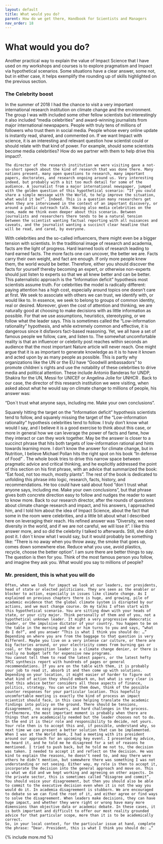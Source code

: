 ```yaml
---
layout: default
title: What would you do?
parent: How do we get there, Handbook for Scientists and Managers
nav_order: 18
---
```


# What would you do?

Another practical way to explain the value of Impact Science that I have used on my workshops and courses is to explore pragmatism and Impact via hypothetical scenarios. Some situations have a clear answer, some not, but in either case, it helps exemplify the rounding up of skills highlighted on the previous section.

### The Celebrity boost

In the summer of 2018 I had the chance to visit a very important international research institution on climate change and the environment. The group I was with included some other fellow scientists but interestingly it also included “media celebrities” and award-winning journalists from major international newspapers. People with truly tens of millions of followers who trust them in social media. People whose every online update is instantly read, shared, and commented on. If we want Impact with science, it is an interesting and relevant question how scientist could or should relate with that kind of power. For example, should some scientists become media celebrities? How do we partner with them to help drive this impact?.

	The director of the research institution we were visiting gave a not-so-short speech about the kind of research that was done there. Many nations present, many open questions to research, many important papers, doctorates, and research ongoing around us. Very interesting indeed, but probably with a bit too much detail for some of the audience. A journalist from a major international newspaper, jumped with the golden question of this hypothetical scenario: “If you could share a simple message with the World, to help improve the situation, what would it be?”. Indeed. This is a question many researchers get when they are interviewed in the context of an important discovery, or around a public outreach talk. Having also media celebrities on the room, made me think even deeper about this scenario. Between journalists and researchers there tends to be a natural tension between the scientist wanting factual reporting with all nuisances and caveats, and the journalist wanting a succinct clear headline that will be read, and cared, by everyone.
With celebrities and the so-called influencers, there might even be a bigger tension with scientists. In the traditional image of research and academia, facts are the light of progress. Hard learned tools of research leading to hard earned facts. The more facts one can uncover, the better we are. Facts carry their own weight, and fact are enough. If only more people knew them, the world would be better. Therefore, either you should discover the facts for yourself thereby becoming an expert, or otherwise non-experts should just listen to experts so that we all knew better and can be better. This paternalistic approach is the “Information deficit” hypothesis most scientists assume truth. For celebrities the model is radically different: paying attention has a high cost, especially around topics one doesn’t care at first. We seek to associate with others we can trust, we identify with, or would like to. In essence, we seek to belong to groups of common identity, real or desired. Moreover, given the cost of attention and thinking, we are naturally good at choosing to make decisions with as little information as possible. For that we use assumptions, heuristics, stereotyping, or we follow what the leader says. This is sometimes called the “Low-information rationality” hypothesis, and while extremely common and effective, it is dangerous since it disfavors fact-based reasoning. Yet, we all have a set of famous people we follow, care, and listen to. The somewhat uncomfortable reality is that an influencer or celebrity post reaches within seconds an audience that the most important Nature article will never reach. One might argue that it is as important to generate knowledge as it is to have it known and acted upon by as many people as possible. This is partly why organizations like the UN or the EU have “Goodwill ambassadors” to promote children´s rights and use the notability of these celebrities to drive media and political attention. These include Antonio Banderas for UNDP, Shakira for the UN, Messi for UNICEF or Angelina Jolie for UNHCR .
	Back to our case, the director of this research institution we were visiting, when asked about what he would say on climate change to millions of people, his answer was:

“Don´t trust what anyone says, including me. Make your own conclusions”.

Squarely hitting the target on the “Information deficit” hypothesis scientists tend to follow, and squarely missing the target of the “Low-information rationality” hypothesis celebrities tend to follow. I truly don’t know what would I say, and I believe it is a good exercise to think about this case, or more in general how we can leverage the power of  facts and fame, how they interact or can they work together.  May be the answer is closer to a succinct phrase that hits both targets of low-information rational and hints towards learning more. I don’t know the answer for climate change, but in Nutrition, I believe Michael Pollan hits the right spot on his book “In defense of Food” . The whole book tries to drive this narrow space between pragmatic advice and critical thinking, and he explicitly addressed the point of this section on his first phrase, with an advice that summarized the book: “Eat food, not too much, mostly plants”. The rest of the book is dedicated to unfolding this phrase into logic, research, facts, history, and recommendations. He too could have said about food “don´t trust what anyone says, including me. Make your own conclusions”, but that phrase gives both concrete direction easy to follow and nudges the reader to want to know more.
Back to our research director, after the rounds of questions about climate change research and impact, and his answers, I approached him, and I told him about the idea of Impact Science, about the fact that some in the room were celebrities, and a little bit about what I described here on leveraging their reach. His refined answer was “Diversity, we need diversity in the world, and if we are not careful, we will lose it”. I like this answer more, and so did the celebrity I talked to afterwards. Still, she didn´t post it. I don´t know what I would say, but it would probably be something like: “There is no away when you throw away, the smoke that goes up, comes down somewhere else. Reduce what you use, avoid plastics, recycle, choose the better option”. I am sure there are better things to say. The question is then for you. Think of the most famous person you follow, and imagine they ask you. What would you say to millions of people?


### Mr. president, this is what you will do

	Often, when we look for impact we look at our leaders, our presidents, head of state or elected politicians. They are seen as the enabler or blocker to action, especially in issues like climate change. As I explained on previous chapters there is huge, and growing, pile of academic evidence that the global climate system is disrupted by our actions, and we must change course. On my talks I often start with this hypothetical scenario. You are sitting down with your heads of state, or your city major. Think personally of them and of you, not a hypothetical unknown leader. It might a very progressive democratic leader, or the impulsive dictator of your country. You happen to be on the table in the morning and she or him turns to you and says, “what do I do?”, and you answer “This is what I think you should do: …” Depending on where you are from the baggage to that question is very different. Maybe you live on a very intense car culture, or there are big factories around, or your electricity comes from burning gas or coal, or the opposition leader is a climate change denier, or there is really no budget left for expensive new programs.
	You cannot tell them to read the latest papers, or the latest hefty IPCC synthesis report with hundreds of pages or general recommendations. If you are on the table with them, it is probably your job to read it, absorb it and then come up with solutions. Depending on your location, it might easier of harder to figure out what kind of action they should embark on, but what is very clear is that this advice better considers all those aspects of finance, politics, strategy. You can write them down, think of the possible counter responses for your particular location. This hopefully uncomfortable meeting is exactly the kind of process an impact scientist should face, in this case helping translate the academic findings into policy on the ground. There should be tensions, disagreement, no easy answers, and hard challenges in the process. Furthermore, the most important moment is probably when there are things that are academically needed but the leader chooses not to do. In the end it is their role and responsibility to decide, not yours. Your role then is to accept this and, if possible, understand why, so next time we can present a better solution that can be implemented. When I was at the World Bank, I had a meeting with its president around our approach for an upcoming key event. I presented my advice, he heard it, and he told me he disagreed for a set of reasons he mentioned. I tried to push back, but he told me not to, the decision was taken. I needed to accept it and reflect on the decision. He was kind to explain the reasons, he doesn’t need to, and may there were others he didn’t mention, but somewhere there was something I was not understanding or not seeing. Either way, my role is then to accept it, incorporate the decision into the general approach and move on. This is what we did and we kept working and agreeing on other aspects. In the private sector, this is sometimes called “disagree and commit”. You should voice your disagreement, but then you should also be able to commit to the executive decision even when it is not the way you would do it. In academia disagreement is stubborn. We are encouraged to debate so we can find the root of it, and either agree or find ways to solve the disagreement. When leaders make decisions, they can have huge impact, and whether they were right or wrong have many more dimensions than objective data or academic debate. In these cases, it is both important and difficult to offer our most reality grounded advice for that particular scope, more than it is to be academically correct.   
	So, in your local context, for the particular issue at hand, complete the phrase: “Dear. President, this is what I think you should do: …”


{% include more.md %}
